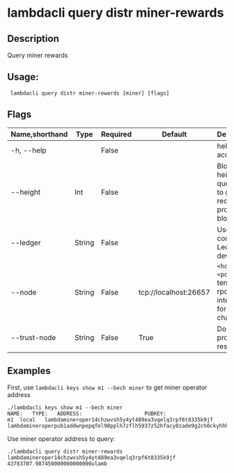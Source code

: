 # lambdacli query distr miner-rewards

## Description

Query miner rewards

## Usage:

```
 lambdacli query distr miner-rewards [miner] [flags]
```

## Flags

| Name,shorthand | Type   | Required | Default               | Description                                                  |
| -------------- | ------ | -------- | --------------------- | ------------------------------------------------------------ |
| -h, --help     |        | False    |                       | help for account                                             |
| --height       | Int    | False    |                       | Block height to query, omit to get most recent provable block|
| --ledger       | String | False    |                       | Use a connected Ledger device                                |
| --node         | String | False    | tcp://localhost:26657 | `<host>:<port>`to tendermint rpc interface for this chain    |
| --trust-node   | String | False    | True                  | Don't verify proofs for responses                            |


## Examples
First, use `lambdacli keys show m1 --bech miner` to get miner operator address
```
./lambdacli keys show m1 --bech miner
NAME:	TYPE:	ADDRESS:					PUBKEY:
m1	local	lambdamineroper14chzwvsh5y4yt489ea3vqelq3rpf6t8335k9jf	lambdamineroperpub1addwnpepqfel98pplh7zflh5937z52hfacy0zade9g2ch0ckyhhhfj0zvzl5wdw3kse
```
Use miner operator address to query:
```
./lambdacli query distr miner-rewards lambdamineroper14chzwvsh5y4yt489ea3vqelq3rpf6t8335k9jf
43783707.987450000000000000ulamb
```

​           
